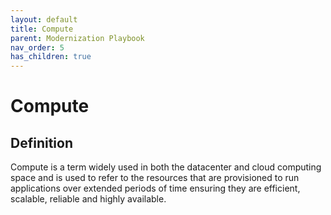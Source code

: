 ```yaml
---
layout: default
title: Compute
parent: Modernization Playbook
nav_order: 5
has_children: true
---
```


# Compute

## Definition

  Compute is a term widely used in both the datacenter and cloud computing space and is used to refer to the resources that are provisioned to run applications over extended periods of time ensuring they are efficient, scalable, reliable and highly available. 